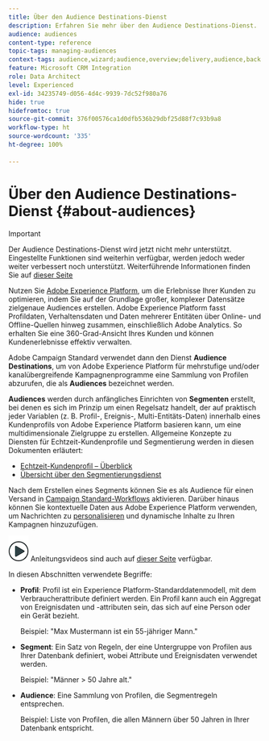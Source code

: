 ```yaml
---
title: Über den Audience Destinations-Dienst
description: Erfahren Sie mehr über den Audience Destinations-Dienst.
audience: audiences
content-type: reference
topic-tags: managing-audiences
context-tags: audience,wizard;audience,overview;delivery,audience,back
feature: Microsoft CRM Integration
role: Data Architect
level: Experienced
exl-id: 34235749-d056-4d4c-9939-7dc52f980a76
hide: true
hidefromtoc: true
source-git-commit: 376f00576ca1d0dfb536b29dbf25d88f7c93b9a8
workflow-type: ht
source-wordcount: '335'
ht-degree: 100%

---
```


# Über den Audience Destinations-Dienst {#about-audiences}

>[!IMPORTANT]
>
>Der Audience Destinations-Dienst wird jetzt nicht mehr unterstützt. Eingestellte Funktionen sind weiterhin verfügbar, werden jedoch weder weiter verbessert noch unterstützt. Weiterführende Informationen finden Sie auf [dieser Seite](../../rn/using/deprecated-features.md)

Nutzen Sie [Adobe Experience Platform](https://experienceleague.adobe.com/docs/experience-platform/landing/home.html?lang=de), um die Erlebnisse Ihrer Kunden zu optimieren, indem Sie auf der Grundlage großer, komplexer Datensätze zielgenaue Audiences erstellen. Adobe Experience Platform fasst Profildaten, Verhaltensdaten und Daten mehrerer Entitäten über Online- und Offline-Quellen hinweg zusammen, einschließlich Adobe Analytics. So erhalten Sie eine 360-Grad-Ansicht Ihres Kunden und können Kundenerlebnisse effektiv verwalten.

Adobe Campaign Standard verwendet dann den Dienst **Audience Destinations**, um von Adobe Experience Platform für mehrstufige und/oder kanalübergreifende Kampagnenprogramme eine Sammlung von Profilen abzurufen, die als **Audiences** bezeichnet werden.

**Audiences** werden durch anfängliches Einrichten von **Segmenten** erstellt, bei denen es sich im Prinzip um einen Regelsatz handelt, der auf praktisch jeder Variablen (z. B. Profil-, Ereignis-, Multi-Entitäts-Daten) innerhalb eines Kundenprofils von Adobe Experience Platform basieren kann, um eine multidimensionale Zielgruppe zu erstellen. Allgemeine Konzepte zu Diensten für Echtzeit-Kundenprofile und Segmentierung werden in diesen Dokumenten erläutert:

* [Echtzeit-Kundenprofil – Überblick ](https://experienceleague.adobe.com/docs/experience-platform/profile/home.html?lang=de)
* [Übersicht über den Segmentierungsdienst](https://experienceleague.adobe.com/docs/experience-platform/segmentation/home.html?lang=de)

Nach dem Erstellen eines Segments können Sie es als Audience für einen Versand in [Campaign Standard-Workflows](../../integrating/using/aep-targeting-audiences.md) aktivieren. Darüber hinaus können Sie kontextuelle Daten aus Adobe Experience Platform verwenden, um Nachrichten zu [personalisieren](../../integrating/using/aep-personalizing-campaigns.md) und dynamische Inhalte zu Ihren Kampagnen hinzuzufügen.

![](assets/do-not-localize/how-to-video.png) Anleitungsvideos sind auch auf [dieser Seite](https://experienceleague.adobe.com/docs/campaign-standard-learn/tutorials/profiles-and-audiences/audience-destinations/audience-destinations-overview.html?lang=de) verfügbar.

In diesen Abschnitten verwendete Begriffe:

* **Profil**: Profil ist ein Experience Platform-Standarddatenmodell, mit dem Verbraucherattribute definiert werden. Ein Profil kann auch ein Aggregat von Ereignisdaten und -attributen sein, das sich auf eine Person oder ein Gerät bezieht.

  Beispiel: &quot;Max Mustermann ist ein 55-jähriger Mann.&quot;

* **Segment**: Ein Satz von Regeln, der eine Untergruppe von Profilen aus Ihrer Datenbank definiert, wobei Attribute und Ereignisdaten verwendet werden.

  Beispiel: &quot;Männer > 50 Jahre alt.&quot;

* **Audience**: Eine Sammlung von Profilen, die Segmentregeln entsprechen.

  Beispiel: Liste von Profilen, die allen Männern über 50 Jahren in Ihrer Datenbank entspricht.
